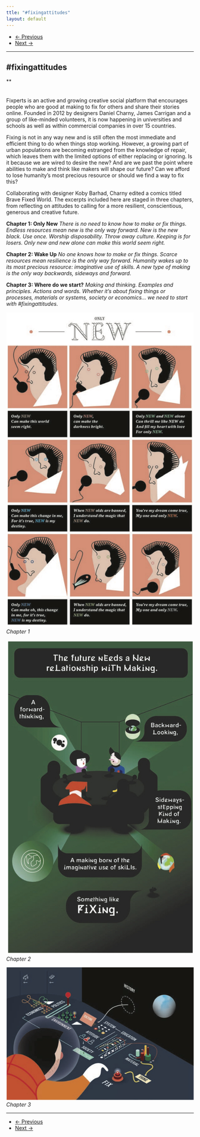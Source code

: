```yaml
---
ttle: "#fixingattitudes"
layout: default
---
```


<nav aria-label="...">
  <ul class="pager">
    <li class="previous"><a href="20.html"><span aria-hidden="true">&larr;</span> Previous</a></li>
    <li class="next"><a href="22.html">Next <span aria-hidden="true">&rarr;</span></a></li>
  </ul>
</nav>

---

## #fixingattitudes
**
<br />
<br />
<br />
Fixperts is an active and growing creative social platform that encourages people who are good at making to fix for others and share their stories online. Founded in 2012 by designers Daniel Charny, James Carrigan and a group of like-minded volunteers, it is now happening in universities and schools as well as within commercial companies in over 15 countries.

Fixing is not in any way new and is still often the most immediate and efficient thing to do when things stop working. However, a growing part of urban populations are becoming estranged from the knowledge of repair, which leaves them with the limited options of either replacing or ignoring. Is it because we are wired to desire the new? And are we past the point where abilities to make and think like makers will shape our future? Can we afford to lose humanity’s most precious resource or should we find a way to fix this?

Collaborating with designer Koby Barhad, Charny edited a comics titled Brave Fixed World. The excerpts included here are staged in three chapters, from reflecting on attitudes to calling for a more resilient, conscientious, generous and creative future.

**Chapter 1: Only New**
_There is no need to know how to make or fix things. Endless resources mean new is the only way forward. New is the new black. Use once. Worship disposability. Throw away culture. Keeping is for losers. Only new and new alone can make this world seem right._

**Chapter 2: Wake Up**
_No one knows how to make or fix things. Scarce resources mean resilience is the only way forward. Humanity wakes up to its most precious resource: imaginative use of skills. A new type of making is the only way backwards, sideways and forward._

**Chapter 3: Where do we start?**
_Making and thinking. Examples and principles. Actions and words. Whether it’s about fixing things or processes, materials or systems, society or economics... we need to start with #fixingattitudes._

![Chapter 1](images/21a.jpg)
*Chapter 1*

![Chapter 2](images/21b.jpg)
*Chapter 2*

![Chapter 3](images/21c.jpg)
*Chapter 3*

---

<nav aria-label="...">
  <ul class="pager">
    <li class="previous"><a href="20.html"><span aria-hidden="true">&larr;</span> Previous</a></li>
    <li class="next"><a href="22.html">Next <span aria-hidden="true">&rarr;</span></a></li>
  </ul>
</nav>
